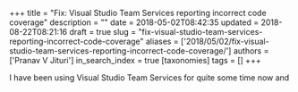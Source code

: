 +++
title = "Fix: Visual Studio Team Services reporting incorrect code coverage"
description = ""
date = 2018-05-02T08:42:35
updated = 2018-08-22T08:21:16
draft = true
slug = "fix-visual-studio-team-services-reporting-incorrect-code-coverage"
aliases = ['2018/05/02/fix-visual-studio-team-services-reporting-incorrect-code-coverage/']
authors = ['Pranav V Jituri']
in_search_index = true
[taxonomies]
tags = []
+++


I have been using Visual Studio Team Services for quite some time now and
